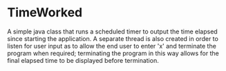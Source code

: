 # TimeWorked
A simple java class that runs a scheduled timer to output the time elapsed since starting the application. A separate thread is also created in order to listen for user input as to allow the end user to enter 'x' and terminate the program when required; terminating the program in this way allows for the final elapsed time to be displayed before termination.
